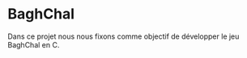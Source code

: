 BaghChal
========

Dans ce projet nous nous fixons comme objectif de développer le jeu BaghChal en C.

